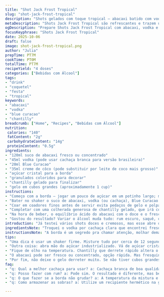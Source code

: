 ```yaml
---
title: "Shot Jack Frost Tropical"
slug: "shot-jack-frost-tropical"
description: "Shots gelados com toque tropical – abacaxi batido com vodka, Blue Curacao, e creme de côco. Borda azedinha com açúcar e granulados coloridos, por cima chantilly que derrete e refresca. Servidos em copinhos pequenos, fáceis de beber de uma vez, quebra aquele calor e traz atmosfera de festa. Receita rápida, prática, só precisa sacudir bem e cuidar da borda - que é o charme do copo. Uma dose que anima e refresca, mas atenção no equilíbrio pra não ficar enjoativo; bebida cremosa pede moderação. Ótimo para servir em encontros informais com amigos, lembra verão e praia – só que no conforto de casa ou bar. Use abacaxi fresco ou suco concentrado, dura pouco e bomba de sabor apesar da simplicidade. As variações são infinitas, troque o vodka pelo rum branco pra viagem mais caribenha ou substitua o chantilly por creme de leite fresco para diminuir o açúcar."
metaDescription: "Shots Jack Frost Tropical são refrescantes e trazem uma explosão de sabores tropicais com abacaxi e blue curacao."
ogDescription: "Prepare Shots Jack Frost Tropical com abacaxi, vodka e chantilly. Uma explosão de frescor ideal para festas e encontros."
focusKeyphrase: "Shots Jack Frost Tropical"
date: 2025-10-06
draft: false
image: shot-jack-frost-tropical.png
author: "Julia"
prepTime: PT7M
cookTime: PT0M
totalTime: PT7M
recipeYield: "4 doses"
categories: ["Bebidas com Álcool"]
tags:
- "drink"
- "coquetel"
- "festa"
- "tropical"
keywords:
- "abacaxi"
- "vodka"
- "blue curacao"
- "chantilly"
breadcrumb: ["Home", "Recipes", "Bebidas com Álcool"]
nutrition: 
 calories: "140"
 fatContent: "2g"
 carbohydrateContent: "14g"
 proteinContent: "0.5g"
ingredients:
- "120ml suco de abacaxi fresco ou concentrado"
- "45ml vodka (pode usar cachaça branca para versão brasileira)"
- "20ml Blue Curacao"
- "35ml creme de côco (pode substituir por leite de coco mais grosso)"
- "açúcar cristal para a borda"
- "granulados coloridos para decorar"
- "chantilly gelado para finalizar"
- "gelo em cubos grandes (aproximadamente 1 cup)"
instructions:
- "Começo com a borda – jogar um pouco de açúcar em um potinho largo; molhar a borda dos copinhos com suco de abacaxi ou água gelada por 1 cm, não mais que isso pra não escorrer; encostar no açúcar, pressionar pra grudar. Aí, rapidamente, mergulhar só a borda nesses granulados coloridos, eles vão grudar no açúcar. Sempre faço aos poucos pra não dar bola mole nesse passo, se demorar o açúcar dissolve. Reservar copos já decorados. A borda é o que faz o primeiro impacto visual e proporciona contraste com o líquido."
- "Bater no shaker o suco de abacaxi, vodka (ou cachaça), Blue Curacao e creme de côco. Substituí o creme de côco original por uma versão mais densa que achei, menos açucarada. Adicionar gelo, numa quantidade generosa - cerca 1 cup bem cheia para gelar rápido sem aguacear demais. Tampado, sacudir com força por uns 12 segundos até sentir que a latinha externa está bem gelada – esse sono visual é sinal que a mistura já está pronta."
- "Coar em coadores finos antes de servir evita pedaços de gelo e polpa solta na boca; usar a peneira para evitar essa textura indesejada. Servir diretamente nos copinhos já preparados. A mistura tem um azul vibrante – muito lindo quando posta contra as bordas coloridas."
- "Completar com uma colherada generosa de chantilly gelado, que irá contrastar na cor e suavizar o álcool ao primeiro gole. Dica: bata o chantilly na hora, pois o industrializado pode derreter rápido e alterar o sabor doce. O chantilly espalha leve aroma de baunilha que se mistura com o abacaxi e o coco."
- "Na hora de beber, o equilíbrio ácido do abacaxi com o doce e o frescor do chantilly cria uma sensação única – não muito pesado, nem enjoativo. Se quiser um toque mais cremoso, acrescentar um pouco de leite condensado no shaker, mas eu prefiro aguçar o sabor natural da fruta."
- "Gostou do resultado? Variar o álcool muda tudo: rum escuro, saquê, ou até um gim cítrico pra swing diferente. Prepare-se sempre para limpar bordas se errar na quantidade de açúcar – uma toalha úmida rápido resolve. Pronto para repetir e ajustar. O segredo aqui é visual caprichado e refrescância no liquidificador, nunca deixar o gelo derreter muito, senão azeda o gosto."
introduction: "Já testei vários shots doces e cremosos, mas esse abre o verão na boca. O Jack Frost Tropical tem aquele toque do Caribe misturado com nosso abacaxi que sempre vale ouro pela acidez. Os granulados na borda podem parecer apenas um detalhe, mas entregam uma doçura extra que a bebida sozinha não faria. Experimentar molhar pouco a borda pra não perder tempo e facilitar a limpeza depois – aprendi isso na raça, correndo contra o tempo da festa. Sacudir firme o shaker é a alma do negócio, garante que tudo fique bem misturado e gelado, mas sem diluir demais o sabor. Nada de pressa; textura da bebida é tudo aqui, risco de pirar o gosto se ignorar esse passo. Uma parada rápida e criativa pra levantar o astral no fim de tarde ou com os amigos no quintal."
ingredientsNote: "Troquei o vodka por cachaça clara que encontrei fresquinha, achei que deu um toque mais brasileiro, sem perder o espírito do drink. O creme de côco original pé meio doce demais, então fiz a versão caseira com leite de coco concentrado misturado com um fio de açúcar só. Açúcar cristal rolou pra borda porque dá textura melhor, granulado colorido achei mais divertido, mas se quiser pode usar só a borda doce. Isso ajuda a equilibrar com o chantilly simples que é bem fresco. O gelo deve ser de cubos grandes ou, se não tiver, gelo em pingo não substitui bem porque derrete rápido. Suco de abacaxi natural é sempre melhor, mas use suco concentrado se bater correria."
instructionsNote: "A borda é um segredo pra chamar atenção, molhar demais vai fazer escorrer tudo, molhe só o suficiente pra açúcar grudar. Pressione pro granulado fixar; já enfrentei o problema de resilência da borda por exagerar na quantidade de líquido. No shaker, a gente precisa daquela ‘batida’ firme, curva de 10 a 15 segundos funciona bem; menos que isso não mistura direito, mais que isso dilui, muda o perfil da bebida. Sempre uso coador para evitar estalo de gelo na garganta. Chantilly as vezes escorrega se usado direto do pote; faça na hora para ficar mais firme e menos doce. Quando bater, veja se o líquido está azul translúcido com uma leve espuma no topo - sinal que tudo está perfeito. Limpeza e montagem sempre feitas durante intervalos para não perder a textura da borda e do chantilly, pois ambos deterioram rápido com o calor humano e tempo parado."
tips:
- "Uma dica é usar um shaker firme. Misture tudo por cerca de 12 segundos. Assim, a temperatura vai cair rápido. Gelo em demasia dilui o sabor. Cuide desse detalhe, porque a textura e o sabor estão interligados. Bater na hora certa é crucial para um bom resultado. Você não quer um drink aguado."
- "Outra coisa: abra mão do açúcar industrializado. Vá de açúcar cristal na borda do copo. Além de dar um bom contraste, a textura fica melhor. E lembre-se de não molhar muito a borda para não ficar escorregadia. Dica prática: misture os granulados coloridos para dar alegria ao drink sem exagerar no doce."
- "Fique de olho na temperatura. Chantilly que derrete rápido altera o sabor. Faça ele na hora com creme de leite fresco, isso faz diferença. A mistura azul vibrante busca um toque cremoso, mas sem ser enjoativo. Uma colherada que derrete na boca é o que se espera. Se não tiver chantilly fresco, evite o industrializado."
- "O abacaxi pode ser fresco ou concentrado, opção rápida. Mas fresquinho, traz notas mais intensas. Mulher sempre que pode vai de versão natural. E se a bebida ficou muito doce, controle com um pouco de suco de limão na mistura. A acidez vai balancear tudo. Uma dica valiosa: capriche na apresentação; um copo bonito faz toda diferença na hora de servir."
- "Por fim, não deixe o gelo derreter muito. Se não tiver cubos grandes, use métodos alternativos, como fazer uma pedra de gelo em casa. Cuidado para não perder o controle da textura. Gelo em pingo dura menos e você tem que manter a mistura na temperatura certa. Esses detalhes finais são fundamentais."
faq:
- "q: Qual a melhor cachaça para usar? a: Cachaça branca de boa qualidade combina melhor. Não escolha as mais baratas, elas tendem a ter um gosto mais forte. Procure uma que você goste de beber puro. Isso influencia muito."
- "q: Posso fazer com rum? a: Pode sim. O resultado é diferente, mas bem refrescante. Dica: escolha um rum leve para não sobrecarregar o sabor do abacaxi. Outra opção é sair da zona de conforto e arriscar outros destilados."
- "q: O que fazer se a borda não grudar? a: A temperatura da mistura e o açúcar são essenciais. Se não der certo, umedeça mais a borda. Mas cuidado, molhar demais é perigoso. Outra alternativa é usar um picolé de abacaxi para grudar."
- "q: Como armazenar as sobras? a: Utilize um recipiente hermético na geladeira. Mas não espere muito tempo. Peça que seus amigos se divirtam, pois a bebida não combina com ar. Um dia é o máximo que aguenta em boas condições."

---
```

